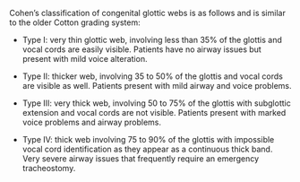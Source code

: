 Cohen’s classification of congenital glottic webs is as follows and is similar to the older Cotton grading system:

- Type I: very thin glottic web, involving less than 35% of the glottis and vocal cords are easily visible. Patients have no airway issues but present with mild voice alteration.

- Type II: thicker web, involving 35 to 50% of the glottis and vocal cords are visible as well. Patients present with mild airway and voice problems.

- Type III: very thick web, involving 50 to 75% of the glottis with subglottic extension and vocal cords are not visible. Patients present with marked voice problems and airway problems.

- Type IV: thick web involving 75 to 90% of the glottis with impossible vocal cord identification as they appear as a continuous thick band. Very severe airway issues that frequently require an emergency tracheostomy.